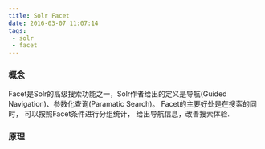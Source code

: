 ```yaml
---
title: Solr Facet
date: 2016-03-07 11:07:14
tags:
 - solr
 - facet
---
```



### 概念

Facet是Solr的高级搜索功能之一，Solr作者给出的定义是导航(Guided Navigation)、参数化查询(Paramatic Search)。 Facet的主要好处是在搜索的同时， 可以按照Facet条件进行分组统计， 给出导航信息，改善搜索体验.



### 原理


